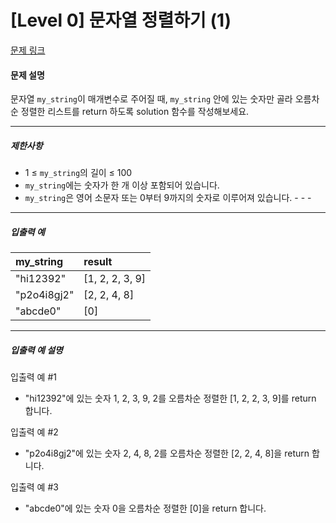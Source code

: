 # [Level 0] 문자열 정렬하기 (1)

[문제 링크](https://school.programmers.co.kr/learn/courses/30/lessons/120850)

#### 문제 설명

문자열 ```my_string```이 매개변수로 주어질 때, ```my_string``` 안에 있는 숫자만 골라 오름차순 정렬한 리스트를 return 하도록 solution 함수를 작성해보세요.

---

##### 제한사항

- 1 ≤ ```my_string```의 길이 ≤ 100
- ```my_string```에는 숫자가 한 개 이상 포함되어 있습니다.
- ```my_string```은 영어 소문자 또는 0부터 9까지의 숫자로 이루어져 있습니다. - - -

---

##### 입출력 예

|my_string|result|
|:---|:---|
|"hi12392"|[1, 2, 2, 3, 9]|
|"p2o4i8gj2"|[2, 2, 4, 8]|
|"abcde0"|[0]|

---

##### 입출력 예 설명

입출력 예 #1

- "hi12392"에 있는 숫자 1, 2, 3, 9, 2를 오름차순 정렬한 [1, 2, 2, 3, 9]를 return 합니다.

입출력 예 #2

- "p2o4i8gj2"에 있는 숫자 2, 4, 8, 2를 오름차순 정렬한 [2, 2, 4, 8]을 return 합니다.

입출력 예 #3

- "abcde0"에 있는 숫자 0을 오름차순 정렬한 [0]을 return 합니다.
